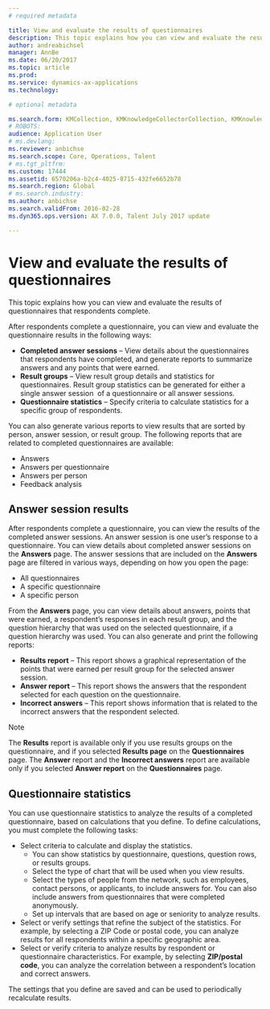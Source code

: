 ```yaml
---
# required metadata

title: View and evaluate the results of questionnaires
description: This topic explains how you can view and evaluate the results of questionnaires that respondents complete. 
author: andreabichsel
manager: AnnBe
ms.date: 06/20/2017
ms.topic: article
ms.prod: 
ms.service: dynamics-ax-applications
ms.technology: 

# optional metadata

ms.search.form: KMCollection, KMKnowledgeCollectorCollection, KMKnowledgeCollectorUserResults
# ROBOTS: 
audience: Application User
# ms.devlang: 
ms.reviewer: anbichse
ms.search.scope: Core, Operations, Talent
# ms.tgt_pltfrm: 
ms.custom: 17444
ms.assetid: 6570206a-b2c4-4025-8715-432fe6652b78
ms.search.region: Global
# ms.search.industry: 
ms.author: anbichse
ms.search.validFrom: 2016-02-28
ms.dyn365.ops.version: AX 7.0.0, Talent July 2017 update

---
```


# View and evaluate the results of questionnaires

This topic explains how you can view and evaluate the results of questionnaires that respondents complete. 

After respondents complete a questionnaire, you can view and evaluate the questionnaire results in the following ways:

-   **Completed answer sessions** – View details about the questionnaires that respondents have completed, and generate reports to summarize answers and any points that were earned.
-   **Result groups** – View result group details and statistics for questionnaires. Result group statistics can be generated for either a single answer session  of a questionnaire or all answer sessions.
-   **Questionnaire statistics** – Specify criteria to calculate statistics for a specific group of respondents.

You can also generate various reports to view results that are sorted by person, answer session, or result group. The following reports that are related to completed questionnaires are available:

-   Answers
-   Answers per questionnaire
-   Answers per person
-   Feedback analysis

## Answer session results

After respondents complete a questionnaire, you can view the results of the completed answer sessions. An answer session is one user’s response to a questionnaire. You can view details about completed answer sessions on the **Answers** page. The answer sessions that are included on the **Answers** page are filtered in various ways, depending on how you open the page:

-   All questionnaires
-   A specific questionnaire
-   A specific person

From the **Answers** page, you can view details about answers, points that were earned, a respondent’s responses in each result group, and the question hierarchy that was used on the selected questionnaire, if a question hierarchy was used. You can also generate and print the following reports:

-   **Results report** – This report shows a graphical representation of the points that were earned per result group for the selected answer session.
-   **Answer report** – This report shows the answers that the respondent selected for each question on the questionnaire.
-   **Incorrect answers** – This report shows information that is related to the incorrect answers that the respondent selected.

> [!NOTE]
> The **Results** report is available only if you use results groups on the questionnaire, and if you selected **Results page** on the **Questionnaires** page. The **Answer** report and the **Incorrect answers** report are available only if you selected **Answer report** on the **Questionnaires** page.

## Questionnaire statistics

You can use questionnaire statistics to analyze the results of a completed questionnaire, based on calculations that you define. To define calculations, you must complete the following tasks:

-   Select criteria to calculate and display the statistics.
    -   You can show statistics by questionnaire, questions, question rows, or results groups.
    -   Select the type of chart that will be used when you view results.
    -   Select the types of people from the network, such as employees, contact persons, or applicants, to include answers for. You can also include answers from questionnaires that were completed anonymously.
    -   Set up intervals that are based on age or seniority to analyze results.
-   Select or verify settings that refine the subject of the statistics. For example, by selecting a ZIP Code or postal code, you can analyze results for all respondents within a specific geographic area.
-   Select or verify criteria to analyze results by respondent or questionnaire characteristics. For example, by selecting **ZIP/postal code**, you can analyze the correlation between a respondent’s location and correct answers.

The settings that you define are saved and can be used to periodically recalculate results.